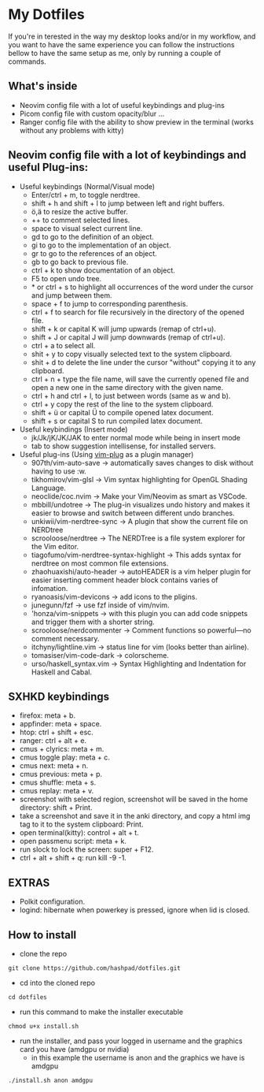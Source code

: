 # My Dotfiles
If you're in terested in the way my desktop looks and/or in my workflow, and you want to have the same experience you can follow the instructions bellow to have the same setup as me, only by running a couple of commands.

## What's inside
* Neovim config file with a lot of useful keybindings and plug-ins
* Picom config file with custom opacity/blur ...
* Ranger config file with the ability to show preview in the terminal (works without any problems with kitty)
## Neovim config file with a lot of keybindings and useful Plug-ins:
* Useful keybindings (Normal/Visual mode)
  - Enter/ctrl + m, to toggle nerdtree.
  - shift + h and shift + l to jump between left and right buffers.
  - ö,ä to resize the active buffer.
  - ++ to comment selected lines.
  - space to visual select current line.
  - gd to go to the definition of an object.
  - gi to go to the implementation of an object.
  - gr to go to the references of an object.
  - gb to go back to previous file.
  - ctrl + k to show documentation of an object.
  - F5 to open undo tree.
  - \* or ctrl + s to highlight all occurrences of the word under the cursor and jump between them.
  - space + f to jump to corresponding parenthesis.
  - ctrl + f to search for file recursively in the directory of the opened file.
  - shift + k or capital K will jump upwards (remap of ctrl+u).
  - shift + J or capital J will jump downwards (remap of ctrl+u).
  - ctrl + a to select all.
  - shit + y to copy visually selected text to the system clipboard.
  - shit + d to delete the line under the cursor "without" copying it to any clipboard.
  - ctrl + n + type the file name, will save the currently opened file and open a new one in the same directory with the given name.
  - ctrl + h and ctrl + l, to just between words (same as w and b).
  - ctrl + y copy the rest of the line to the system clipboard.
  - shift + ü or capital Ü to compile opened latex document.
  - shift + s or capital S to run compiled latex document.
* Useful keybindings (Insert mode)
  - jk/Jk/jK/JK/JAK to enter normal mode while being in insert mode
  - tab to show suggestion intellisense, for installed servers.
* Useful plug-ins (Using [vim-plug](https://github.com/junegunn/vim-plug) as a plugin manager)
  - 907th/vim-auto-save -> automatically saves changes to disk without having to use :w.
  - tikhomirov/vim-glsl -> Vim syntax highlighting for OpenGL Shading Language.
  - neoclide/coc.nvim -> Make your Vim/Neovim as smart as VSCode.
  - mbbill/undotree -> The plug-in visualizes undo history and makes it easier to browse and switch between different undo branches. 
  - unkiwii/vim-nerdtree-sync -> A plugin that show the current file on NERDtree
  - scrooloose/nerdtree -> The NERDTree is a file system explorer for the Vim editor. 
  - tiagofumo/vim-nerdtree-syntax-highlight -> This adds syntax for nerdtree on most common file extensions.
  - zhaohuaxishi/auto-header ->  autoHEADER is a vim helper plugin for easier inserting comment header block contains varies of infomation.
  - ryanoasis/vim-devicons -> add icons to the pligins.
  - junegunn/fzf -> use fzf inside of vim/nvim.
  - 'honza/vim-snippets -> with this plugin you can add code snippets and trigger them with a shorter string.
  - scrooloose/nerdcommenter -> Comment functions so powerful—no comment necessary.
  - itchyny/lightline.vim -> status line for vim (looks better than airline).
  - tomasiser/vim-code-dark -> colorscheme.
  - urso/haskell_syntax.vim -> Syntax Highlighting and Indentation for Haskell and Cabal.
## SXHKD keybindings
  - firefox: meta + b.
  - appfinder: meta + space.
  - htop: ctrl + shift + esc.
  - ranger: ctrl + alt + e.
  - cmus + clyrics: meta + m.
  - cmus toggle play: meta + c.
  - cmus next: meta + n.
  - cmus previous: meta + p.
  - cmus shuffle: meta + s.
  - cmus replay: meta + v.
  - screenshot with selected region, screenshot will be saved in the home directory: shift + Print.
  - take a screenshot and save it in the anki directory, and copy a html img tag to it to the system clipboard: Print.
  - open terminal(kitty): control + alt + t.
  - open passmenu script: meta + k.
  - run slock to lock the screen: super + F12.
  - ctrl + alt + shift + q: run kill -9 -1.
## EXTRAS
  - Polkit configuration.
  - logind: hibernate when powerkey is pressed, ignore when lid is closed.
## How to install
  - clone the repo
```
git clone https://github.com/hashpad/dotfiles.git
```
  - cd into the cloned repo
```
cd dotfiles
```
  - run this command to make the installer executable
```
chmod u+x install.sh
```
  - run the installer, and pass your logged in username and the graphics card you have (amdgpu or nvidia)
    - in this example the username is anon and the graphics we have is amdgpu
  ```
  ./install.sh anon amdgpu
  ```
